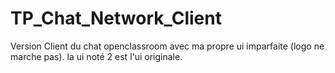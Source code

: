 # TP_Chat_Network_Client
Version Client du chat openclassroom avec ma propre ui imparfaite (logo ne marche pas). la ui noté 2 est l'ui originale.
